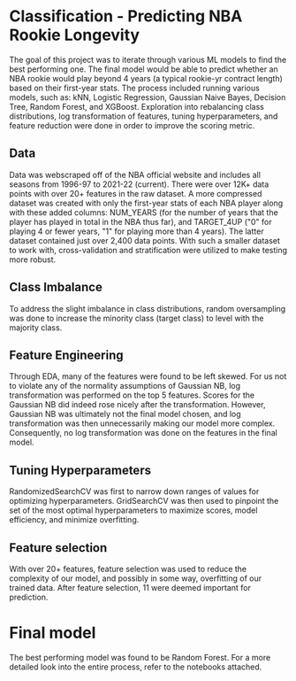 # Classification - Predicting NBA Rookie Longevity
The goal of this project was to iterate through various ML models to find the best performing one.  The final model would be able to predict whether an NBA rookie would play beyond 4 years (a typical rookie-yr contract length) based on their first-year stats.  The process included running various models, such as: kNN, Logistic Regression, Gaussian Naive Bayes, Decision Tree, Random Forest, and XGBoost. Exploration into rebalancing class distributions, log transformation of features, tuning hyperparameters, and feature reduction were done in order to improve the scoring metric.
## Data
Data was webscraped off of the NBA official website and includes all seasons from 1996-97 to 2021-22 (current).  There were over 12K+ data points with over 20+ features in the raw dataset.  A more compressed dataset was created with only the first-year stats of each NBA player along with these added columns: NUM_YEARS (for the number of years that the player has played in total in the NBA thus far), and TARGET_4UP ("0" for playing 4 or fewer years, "1" for playing more than 4 years).  The latter dataset contained just over 2,400 data points. With such a smaller dataset to work with, cross-validation and stratification were utilized to make testing more robust.
## Class Imbalance
To address the slight imbalance in class distributions, random oversampling was done to increase the minority class (target class) to level with the majority class.
## Feature Engineering
Through EDA, many of the features were found to be left skewed.  For us not to violate any of the normality assumptions of Gaussian NB, log transformation was performed on the top 5 features.  Scores for the Gaussian NB did indeed rose nicely after the transformation. However, Gaussian NB was ultimately not the final model chosen, and log transformation was then unnecessarily making our model more complex. Consequently, no log transformation was done on the features in the final model.
## Tuning Hyperparameters
RandomizedSearchCV was first to narrow down ranges of values for optimizing hyperparameters.  GridSearchCV was then used to pinpoint the set of the most optimal hyperparameters to maximize scores, model efficiency, and minimize overfitting.
## Feature selection
With over 20+ features, feature selection was used to reduce the complexity of our model, and possibly in some way, overfitting of our trained data.  After feature selection, 11 were deemed important for prediction.
# Final model
The best performing model was found to be Random Forest.  For a more detailed look into the entire process, refer to the notebooks attached.
